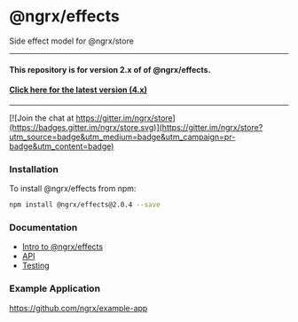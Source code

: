 # @ngrx/effects
Side effect model for @ngrx/store

---
#### This repository is for version 2.x of of @ngrx/effects.
#### [Click here for the latest version (4.x)](https://github.com/ngrx/platform)
---

[![Join the chat at https://gitter.im/ngrx/store](https://badges.gitter.im/ngrx/store.svg)](https://gitter.im/ngrx/store?utm_source=badge&utm_medium=badge&utm_campaign=pr-badge&utm_content=badge)

### Installation
To install @ngrx/effects from npm:
```bash
npm install @ngrx/effects@2.0.4 --save
```

### Documentation

* [Intro to @ngrx/effects](./docs/intro.md)
* [API](./docs/api.md)
* [Testing](./docs/testing.md)

### Example Application

https://github.com/ngrx/example-app
